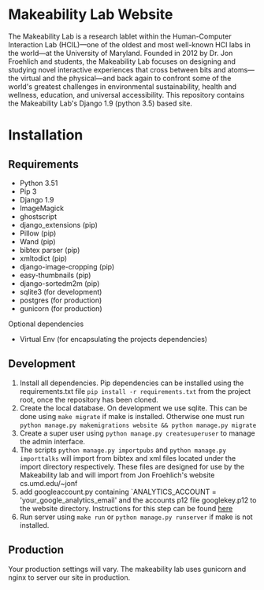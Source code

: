 # Makeability Lab Website
The Makeability Lab is a research lablet within the Human-Computer Interaction Lab (HCIL)—one of the oldest and most well-known HCI labs in the world—at the University of Maryland. Founded in 2012 by Dr. Jon Froehlich and students, the Makeability Lab focuses on designing and studying novel interactive experiences that cross between bits and atoms—the virtual and the physical—and back again to confront some of the world's greatest challenges in environmental sustainability, health and wellness, education, and universal accessibility. This repository contains the Makeability Lab's Django 1.9 (python 3.5) based site.

# Installation

## Requirements
* Python 3.51
* Pip 3
* Django 1.9
* ImageMagick
* ghostscript
* django_extensions (pip)
* Pillow (pip)
* Wand (pip)
* bibtex parser (pip)
* xmltodict (pip)
* django-image-cropping (pip)
* easy-thumbnails (pip)
* django-sortedm2m (pip)
* sqlite3 (for development)
* postgres (for production)
* gunicorn (for production)

Optional dependencies
* Virtual Env (for encapsulating the projects dependencies)

## Development
1. Install all dependencies. Pip dependencies can be installed using the requirements.txt file `pip install -r requirements.txt` from the project root, once the repository has been cloned.
2. Create the local database. On development we use sqlite. This can be done using `make migrate` if make is installed. Otherwise one must run `python manage.py makemigrations website && python manage.py migrate`
3. Create a super user using `python manage.py createsuperuser` to manage the admin interface.
4. The scripts `python manage.py importpubs` and `python manage.py importtalks` will import from bibtex and xml files located under the import directory respectively. These files are designed for use by the Makeability lab and will import from Jon Froehlich's website cs.umd.edu/~jonf
5. add googleaccount.py containing `ANALYTICS_ACCOUNT = 'your_google_analytics_email' and the accounts p12 file googlekey.p12 to the website directory. Instructions for this step can be found [here](https://developers.google.com/analytics/devguides/reporting/core/v3/quickstart/service-py)
6. Run server using `make run` or `python manage.py runserver` if make is not installed.

## Production
Your production settings will vary. The makeability lab uses gunicorn and nginx to server our site in production.



